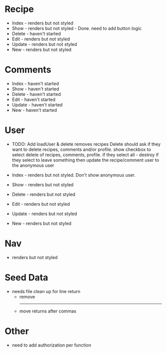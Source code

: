 # Recipe
* Index - renders but not styled
* Show - renders but not styled
		- Done. need to add button logic
* Delete - haven't started
* Edit - renders but not styled
* Update - renders but not styled
* New - renders but not styled


# Comments
* Index - haven't started
* Show - haven't started
* Delete - haven't started
* Edit - haven't started
* Update - haven't started
* New - haven't started

# User
* TODO: Add loadUser & delete removes recipes
		Delete should ask if they want to delete recipes, comments and/or profile.
		show checkbox to select delete of recipes, comments, profile.
		if they select all - destroy
		if they select to leave something then update the recipe/comment user to the anonymous user

* Index - renders but not styled. Don't show anonymous user.
* Show - renders but not styled
* Delete - renders but not styled
* Edit - renders but not styled
* Update - renders but not styled
* New - renders but not styled

# Nav
* renders but not styled

# Seed Data
* needs file clean up for line return
	- remove <hr>
	- move returns after commas

# Other
* need to add authorization per function

